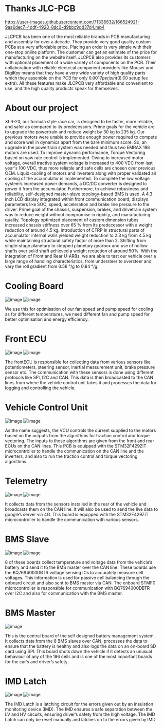 # Thanks JLC-PCB


https://user-images.githubusercontent.com/71336632/166524921-9aa6dec7-4ddf-4920-8dc0-d9bbc9dd37d4.mp4


JLCPCB has been one of the most reliable brands in PCB manufacturing and assembly for over a decade. They provide very good quality custom PCBs at a very affordable price. Placing an order is very simple with their one-stop online platform. The customer can get an estimate of the price for manufacturing on the website itself.  JLCPCB also provides its customers with optional placement of a wide variety of components on the PCB. Their collaboration with reliable electrical component providers like Mouser and DigiKey means that they have a very wide variety of high quality parts which they assemble on the PCB for only $0.0017 per joint ($8.00 setup fee extra). All these features make JLCPCB very affordable and convenient to use, and the high quality products speak for themselves.
# About our project
XLR-20, our formula style race car, is designed to be faster, more reliable, and safer as compared to its predecessors. Prime goals for the vehicle are to upgrade the powertrain and reduce weight by 30 kg to 235 kg. Our previous motors were unable to provide enough power required to compete and score well in dynamics apart from the bare minimum score. So, an upgrade in the powertrain system was needed and thus two EMRAX 188 motors are used. To improve dynamic performance, Torque Vectoring based on yaw rate control is implemented. Owing to increased motor voltage, overall tractive system voltage is increased to 400 VDC from last year's 100 VDC, thus more reliable and safe cells are chosen over previous OEM. Liquid-cooling of motors and inverters along with proper validated air cooling of the accumulator is implemented. To complete the low voltage system’s increased power demands, a DC/DC converter is designed to power it from the accumulator. Furthermore, to achieve robustness and reliability, self-designed master-slave topology-based BMS is used. A 4.3 inch LCD display integrated within front communication board, displays parameters like SOC, speed, acceleration and brake line pressure to the driver. Prime goal of the chassis, suspension, brakes, and drivetrain system was to reduce weight without compromise in rigidity, and manufacturing quality. Topology optimized placement of custom dimension tubes increased chassis stiffness over 65 % from its predecessor with a weight reduction of around 4.5 kg. Introduction of CFRP in structural parts of accumulator internal walls yielded weight reduction to 2.3 kg from 4.5 kg while maintaining structural safety factor of more than 2. Shifting from single-stage planetary to stepped planetary gearbox and use of hollow shafts over solid shaft achieved a weight reduction of around 50%. With the integration of Front and Rear U-ARBs, we are able to test our vehicle over a large range of handling characteristics, from understeer to oversteer and vary the roll gradient from 0.58 °/g to 0.84 °/g.
# Cooling Board
![image](https://user-images.githubusercontent.com/71336632/166506296-bb4c042f-219f-4649-9e45-9308614feac9.png)
![image](https://user-images.githubusercontent.com/71336632/166506415-7d83ef74-e54e-4fe6-aec4-00bc214d0811.png)

We use this for optimisation of our fan speed and pump speed for cooling as for different temperatures, we need different fan and pump speed for better optimisation and energy efficiency.
# Front ECU
![image](https://user-images.githubusercontent.com/71336632/166506607-440ccd4e-f3ba-48d1-89d2-2d371163fe9f.png)
![image](https://user-images.githubusercontent.com/71336632/166506662-bac4f0f3-bc30-4d8c-8bd6-c10729f477e3.png)

The frontECU is responsible for collecting data from various sensors like potentiometers, steering sensor, inertial measurement unit, brake pressure sensor etc. The communication with these sensors is done using different protocols like SPI, I2C and CAN. This data is then broadcasted to the CAN lines from where the vehicle control unit takes it and processes the data for logging and controlling the vehicle. 
# Vehicle Control Unit
![image](https://user-images.githubusercontent.com/71336632/166506807-131fb757-4682-4b88-9144-ca4f900030f0.png)
![image](https://user-images.githubusercontent.com/71336632/166506889-c92eba7e-d2ed-48db-9eaa-6c9af6091bf7.png)

As the name suggests, the VCU controls the current supplied to the motors based on the outputs from the algorithms for traction control and torque vectoring. The inputs to these algorithms are given from the front and rear ECUs on the CAN lines. This PCB is equipped with the STM32F429ZIT microcontroller to handle the communication on the CAN line and the inverters, and also to run the traction control and torque vectoring algorithms.
# Telemetry
![image](https://user-images.githubusercontent.com/71336632/166507417-28b5ef78-3d96-4cc8-b909-fc6c8332f8c2.png)
![image](https://user-images.githubusercontent.com/71336632/166507490-19aa9049-0944-4fb3-bd93-bbebfb742b86.png)

It collects data from the sensors installed in the rear of the vehicle and broadcasts them on the CAN line. It will also be used to send the live data to google’s server via 4G. This board is equipped with the STM32F429ZIT microcontroller to handle the communication with various sensors.
# BMS Slave
![image](https://user-images.githubusercontent.com/71336632/166507768-5f8aa655-f5b1-4b92-b914-2b24855c69d3.png)
![image](https://user-images.githubusercontent.com/71336632/166507884-4d1c038f-adf7-42aa-97ef-66a25e534713.png)

8 of these boards collect temperature and voltage data from the vehicle’s battery and send it to the BMS master over the CAN line. These boards use the BQ7694000DBTR voltage sensing ICs to accurately measure cell voltages. This information is used for passive cell balancing through the onboard circuit and also sent to BMS master via CAN. The onboard STMF0 microcontroller is responsible for communication with BQ7694000DBTR over I2C and also for communication with the BMS master.
# BMS Master
![image](https://user-images.githubusercontent.com/71336632/166508272-069df02e-b285-4dc4-8de7-b64b4618cc53.png)

This is the central board of the self designed battery management system. It collects data from the 8 BMS slaves over CAN, processes the data to ensure that the battery is healthy and also logs the data on an on-board SD card using SPI. This board shuts down the vehicle if it detects an unusual behaviour of any of the 196 cells and is one of the most important boards for the car’s and driver’s safety.
# IMD Latch
![image](https://user-images.githubusercontent.com/71336632/166508468-3432230f-33f3-45a4-b0fa-e650edf56a09.png)
![image](https://user-images.githubusercontent.com/71336632/166508528-bf13fa56-d83d-4e75-8c88-fa4dec7e8f5c.png)

The IMD Latch is a latching circuit for the errors given out by an insulation monitoring device (IMD). The IMD ensures a safe separation between the LV and HV circuits, ensuring driver’s safety from the high voltage. The IMD Latch can only be reset manually and latches on to the errors given by IMD.
